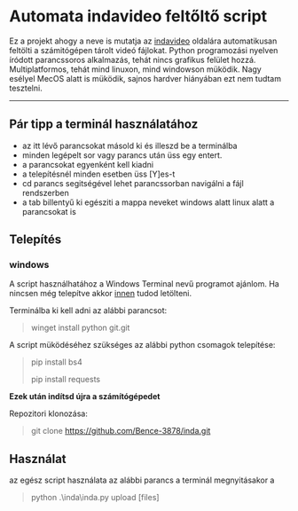 # Automata indavideo feltőltő script
Ez a projekt ahogy a neve is mutatja az [indavideo](https://indavideo.hu/) oldalára automatikusan feltölti a számitógépen tárolt videó fájlokat. Python programozási nyelven íródott parancssoros alkalmazás, tehát nincs grafikus felület hozzá. Multiplatformos, tehát mind linuxon, mind windowson müködik. Nagy esélyel MecOS alatt is müködik, sajnos hardver hiányában ezt nem tudtam tesztelni.

---
## Pár tipp a terminál használatához
- az itt lévő parancsokat másold ki és illeszd be a terminálba
- minden legépelt sor vagy parancs után üss egy entert.
- a parancsokat egyenként kell kiadni
- a telepítésnél minden esetben üss [Y]es-t
- cd parancs segitségével lehet parancssorban navigálni a fájl rendszerben
- a tab billentyű ki egésziti a mappa neveket windows alatt linux alatt a parancsokat is

## Telepítés
### windows
A script használhatához a Windows Terminal nevű programot ajánlom. Ha nincsen még telepítve akkor [innen](https://apps.microsoft.com/detail/9N0DX20HK701?hl=neutral&gl=HU&ocid=pdpshare) tudod letölteni.

Terminálba ki kell adni az alábbi parancsot:
> winget install python git.git

A script müködéséhez szükséges az alábbi python csomagok telepítése:
> pip install bs4
> 
> pip install requests

**Ezek után indítsd újra a számítógépedet**

Repozitori klonozása:
> git clone https://github.com/Bence-3878/inda.git

## Használat

az egész script használata az alábbi parancs
a terminál megnyitásakor a

> python .\inda\inda.py upload [files]


